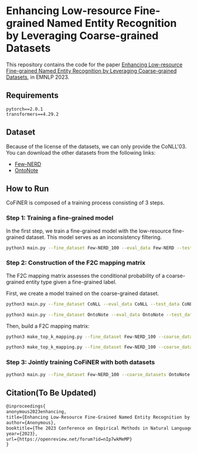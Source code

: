 # Enhancing Low-resource Fine-grained Named Entity Recognition by Leveraging Coarse-grained Datasets

This repository contains the code for the paper [Enhancing Low-resource Fine-grained Named Entity Recognition by Leveraging Coarse-grained Datasets](https://aclanthology.org/2023.emnlp-main.197/), in EMNLP 2023.

## Requirements
    pytorch==2.0.1
    transformers==4.29.2

## Dataset
Because of the license of the datasets, we can only provide the CoNLL'03. You can download the other datasets from the following links:

- [Few-NERD](https://ningding97.github.io/fewnerd/)
- [OntoNote](https://catalog.ldc.upenn.edu/LDC2013T19)

## How to Run
CoFiNER is composed of a training process consisting of 3 steps.

### Step 1: Training a fine-grained model
In the first step, we train a fine-grained model with the low-resource fine-grained dataset. This model serves as an inconsistency filtering.
```bash
python3 main.py --fine_dataset Few-NERD_100 --eval_data Few-NERD --test_data Few-NERD --epochs 30 --overwrite_output_dir  --overwrite_cache  --do_train --do_eval --do_predict --model_type roberta --model_name_or_path roberta-large --suffix roberta-large 
```


### Step 2: Construction of the F2C mapping matrix
The F2C mapping matrix assesses the conditional probability of a coarse-grained entity type given a fine-grained label.

First, we create a model trained on the coarse-grained dataset.
```bash
python3 main.py --fine_dataset CoNLL --eval_data CoNLL --test_data CoNLL --epochs 50 --overwrite_output_dir --do_train --do_eval --do_predict --model_type roberta --model_name_or_path roberta-large --suffix roberta-large

python3 main.py --fine_dataset OntoNote --eval_data OntoNote --test_data OntoNote --epochs 50 --overwrite_output_dir --do_train --do_eval --do_predict --model_type roberta --batch_size 16 --model_name_or_path roberta-large --suffix roberta-large
```

Then, build a F2C mapping matrix:
```bash
python3 make_top_k_mapping.py --fine_dataset Few-NERD_100 --coarse_dataset CoNLL --mapping_top_k 1 --model_type roberta --model_name_or_path roberta-large

python3 make_top_k_mapping.py --fine_dataset Few-NERD_100 --coarse_dataset OntoNote --mapping_top_k 1 --model_type roberta --model_name_or_path roberta-large
```

### Step 3: Jointly training CoFiNER with both datasets
```bash
python3 main.py --fine_dataset Few-NERD_100 --coarse_datasets OntoNote --eval_data Few-NERD --test_data Few-NERD --epochs 30 --overwrite_output_dir --overwrite_cache --do_train --do_eval --do_predict --loss coarseFilter --mapping_top_k 1 --batch_size 16 --model_type roberta --model_name_or_path roberta-large --suffix roberta-large_top1_coarseFilter
```




## Citation(To Be Updated)
```latex
@inproceedings{
anonymous2023enhancing,
title={Enhancing Low-Resource Fine-Grained Named Entity Recognition by Leveraging Coarse-Grained Datasets},
author={Anonymous},
booktitle={The 2023 Conference on Empirical Methods in Natural Language Processing},
year={2023},
url={https://openreview.net/forum?id=nIp7wkMeMP}
}
```
